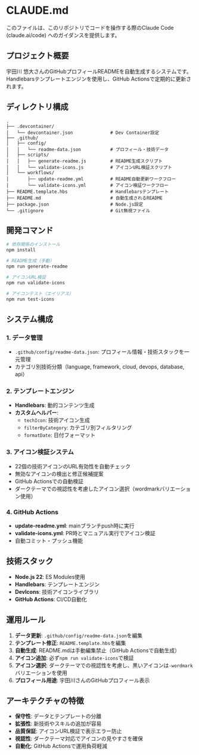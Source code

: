 # CLAUDE.md

このファイルは、このリポジトリでコードを操作する際のClaude Code (claude.ai/code) へのガイダンスを提供します。

## プロジェクト概要

宇田川 悠大さんのGitHubプロフィールREADMEを自動生成するシステムです。Handlebarsテンプレートエンジンを使用し、GitHub Actionsで定期的に更新されます。

## ディレクトリ構成

```
.
├── .devcontainer/
│   └── devcontainer.json              # Dev Container設定
├── .github/
│   ├── config/
│   │   └── readme-data.json           # プロフィール・技術データ
│   ├── scripts/
│   │   ├── generate-readme.js         # README生成スクリプト
│   │   └── validate-icons.js          # アイコンURL検証スクリプト
│   └── workflows/
│       ├── update-readme.yml          # README自動更新ワークフロー
│       └── validate-icons.yml         # アイコン検証ワークフロー
├── README.template.hbs                # Handlebarsテンプレート
├── README.md                          # 自動生成されるREADME
├── package.json                       # Node.js設定
└── .gitignore                         # Git無視ファイル
```

## 開発コマンド

```bash
# 依存関係のインストール
npm install

# README生成（手動）
npm run generate-readme

# アイコンURL検証
npm run validate-icons

# アイコンテスト（エイリアス）
npm run test-icons
```

## システム構成

### 1. **データ管理**
- `.github/config/readme-data.json`: プロフィール情報・技術スタックを一元管理
- カテゴリ別技術分類（language, framework, cloud, devops, database, api）

### 2. **テンプレートエンジン**
- **Handlebars**: 動的コンテンツ生成
- **カスタムヘルパー**: 
  - `techIcon`: 技術アイコン生成
  - `filterByCategory`: カテゴリ別フィルタリング
  - `formatDate`: 日付フォーマット

### 3. **アイコン検証システム**
- 22個の技術アイコンのURL有効性を自動チェック
- 無効なアイコンの検出と修正候補提案
- GitHub Actionsでの自動検証
- ダークテーマでの視認性を考慮したアイコン選択（wordmarkバリエーション使用）

### 4. **GitHub Actions**
- **update-readme.yml**: mainブランチpush時に実行
- **validate-icons.yml**: PR時とマニュアル実行でアイコン検証
- 自動コミット・プッシュ機能

## 技術スタック

- **Node.js 22**: ES Modules使用
- **Handlebars**: テンプレートエンジン
- **DevIcons**: 技術アイコンライブラリ
- **GitHub Actions**: CI/CD自動化

## 運用ルール

1. **データ更新**: `.github/config/readme-data.json`を編集
2. **テンプレート修正**: `README.template.hbs`を編集
3. **自動生成**: README.mdは手動編集禁止（GitHub Actionsで自動生成）
4. **アイコン追加**: 必ず`npm run validate-icons`で検証
5. **アイコン選択**: ダークテーマでの視認性を考慮し、黒いアイコンは`-wordmark`バリエーションを使用
6. **プロフィール用途**: 宇田川さんのGitHubプロフィール表示

## アーキテクチャの特徴

- **保守性**: データとテンプレートの分離
- **拡張性**: 新技術やスキルの追加が容易
- **品質保証**: アイコンURL検証で表示エラー防止
- **視認性**: ダークテーマ対応でアイコンの見やすさを確保
- **自動化**: GitHub Actionsで運用負荷軽減